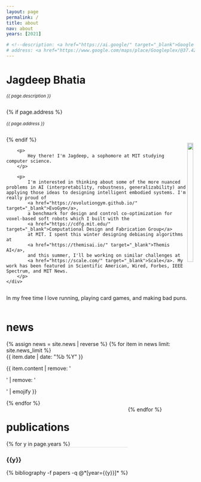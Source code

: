 ```yaml
---
layout: page
permalink: /
title: about
nav: about
years: [2021]

# <!--description: <a href="https://ai.google/" target="_blank">Google AI</a> -->
# address: <a href="https://www.google.com/maps/place/Googleplex/@37.4220656,-122.0862837,17z/data=!3m1!4b1!4m5!3m4!1s0x808fba02425dad8f:0x6c296c66619367e0!8m2!3d37.4220656!4d-122.0840897" class="page-description" target="_blank">Googleplex, Mountain View, California, USA </a>
---
```


<div class="col p-0 pt-4 pb-4">
  <h1 class="pb-3 title text-left font-weight-bold" id="ABOUT">Jagdeep Bhatia</h1>
  <h6 class="m-0 mb-2" style="font-size: 0.83em;">{{ page.description }}</h6>
  {% if page.address %}
      <h6 class="m-0 mb-2" style="font-size: 0.83em;">{{ page.address }}</h6>
  {% endif %}
</div>

<!-- Introduction -->

<div style="display: flex; flex-wrap: wrap;">
    <div class="text-justify p-0">
        <div class="col-xs-12 col-sm-6 p-0 pt-2 pb-sm-2 pb-4 pl-sm-4 text-center" style="float: right;">
          <img class="profile-img img-responsive" style="width: 90%;" src="{{ 'me.jpg' | prepend: '/assets/img/' | prepend: site.baseurl | prepend: site.url }}">
        </div>

        <p>
            Hey there! I'm Jagdeep, a sophomore at MIT studying computer science. 
        </p>

        <p>
            I'm interested in thinking about some of the more nuanced problems in AI (interpretability, robustness, generalizability) and applying those ideas to designing intelligent embodied systems. I'm really proud of 
            <a href="https://evolutiongym.github.io/" target="_blank">EvoGym</a>,
            a benchmark for design and control co-optimization for voxel-based soft robots which I built with the 
            <a href="https://cdfg.mit.edu/" target="_blank">Computational Design and Fabrication Group</a>
            at MIT. I spent this winter designing debiasing algorithms at 
            <a href="https://themisai.io/" target="_blank">Themis AI</a>,
            and this summer, I'll be working on similar challenges at 
            <a href="https://scale.com/" target="_blank">Scale</a>. My work has been featured in Scientific American, Wired, Forbes, IEEE Spectrum, and MIT News. 
        </p>
    </div>
</div>

<div class="col text-justify p-0">
    <p>
        In my free time I love running, playing card games, and making bad puns.
    </p>
</div>

<!-- News -->

<div class="news mt-3 p-0" id="NEWS">
  <h1 class="title mb-4 p-0">news</h1>
  {% assign news = site.news | reverse %}
  {% for item in news limit: site.news_limit %}
    <div class="row p-0">
      <div class="col-sm-2 p-0">
        <!-- <span class="badge light-green darken-1 font-weight-bold text-uppercase align-middle date ml-3">
          {{ item.date | date: "%b %-d, %Y" }}
        </span> -->
        <span class="badge burgundy font-weight-bold text-uppercase align-middle date ml-3">
          {{ item.date | date: "%b %Y" }}
        </span>
      </div>
      <div class="col-sm-10 mt-2 mt-sm-0 ml-3 ml-md-0 p-0 font-weight-light text">
        <p>{{ item.content | remove: '<p>' | remove: '</p>' | emojify }}</p>
      </div>
    </div>
  {% endfor %}
</div>

<!-- publications -->

<br/>
<div class="news mt-3 p-0" id="PUB">
  <h1 class="title mb-4 p-0">publications</h1>
  {% for y in page.years %}
    <div class="row m-0 p-0" style="border-top: 1px solid #ddd; flex-direction: row-reverse;">
      <div class="col-sm-1 mt-2 p-0 pr-1">
        <h3 class="bibliography-year">{{y}}</h3>
      </div>
      <div class="col-sm-11 p-0">
        {% bibliography -f papers -q @*[year={{y}}]* %}
      </div>
    </div>
</div>
{% endfor %}